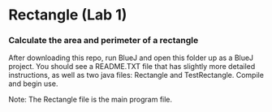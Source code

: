 # Rectangle (Lab 1)
### Calculate the area and perimeter of a rectangle

After downloading this repo, run BlueJ and open this folder up as a BlueJ project.
You should see a README.TXT file that has slightly more detailed instructions, as well as two java files: Rectangle and TestRectangle.
Compile and begin use.


Note: The Rectangle file is the main program file.